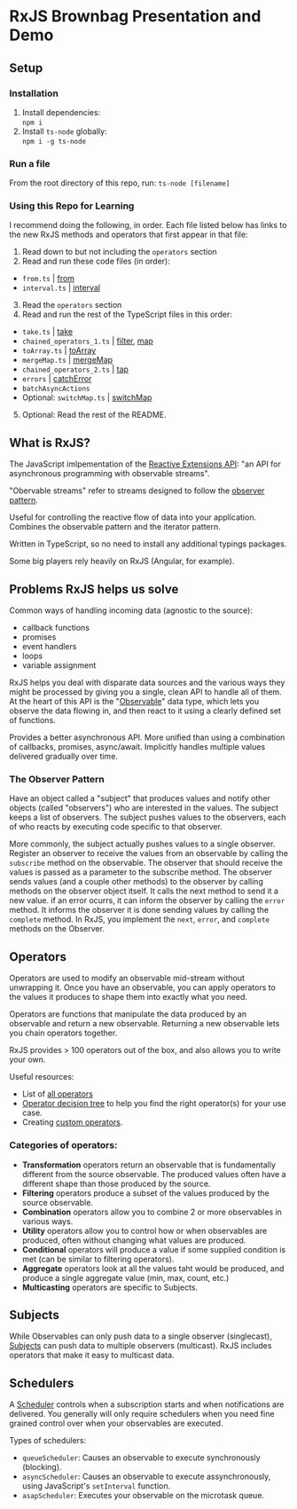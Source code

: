 # RxJS Brownbag Presentation and Demo

## Setup

### Installation
1. Install dependencies:  
`npm i`
2. Install `ts-node` globally:  
`npm i -g ts-node`

### Run a file
From the root directory of this repo, run: `ts-node [filename]`

### Using this Repo for Learning
I recommend doing the following, in order. Each file listed below has links to the new RxJS methods and operators that first appear in that file:
1. Read down to but not including the `operators` section
2. Read and run these code files (in order):
 - `from.ts` | [from](https://rxjs.dev/api/index/function/from)
 - `interval.ts` | [interval](https://rxjs.dev/api/index/function/interval)
3. Read the `operators` section
4. Read and run the rest of the TypeScript files in this order:
 - `take.ts` | [take](https://rxjs.dev/api/operators/take)
 - `chained_operators_1.ts` | [filter](https://rxjs.dev/api/operators/filter), [map](https://rxjs.dev/api/operators/map)
 - `toArray.ts` | [toArray](https://rxjs.dev/api/operators/toArray)
 - `mergeMap.ts` | [mergeMap](https://rxjs.dev/api/operators/mergeMap)
 - `chained_operators_2.ts` | [tap](https://rxjs.dev/api/index/function/tap)
 - `errors` | [catchError](https://rxjs.dev/api/operators/catchError)
 - `batchAsyncActions`
 - Optional: `switchMap.ts` | [switchMap](https://rxjs.dev/api/operators/switchMap)
5. Optional: Read the rest of the README.

## What is RxJS?
The JavaScript imlpementation of the [Reactive Extensions API](https://reactivex.io): "an API for asynchronous programming with observable streams". 

"Obervable streams" refer to streams designed to follow the [observer pattern](https://en.wikipedia.org/wiki/Observer_pattern).

Useful for controlling the reactive flow of data into your application.
Combines the observable pattern and the iterator pattern.

Written in TypeScript, so no need to install any additional typings packages.

Some big players rely heavily on RxJS (Angular, for example).

## Problems RxJS helps us solve
Common ways of handling incoming data (agnostic to the source):
 - callback functions
 - promises
 - event handlers
 - loops
 - variable assignment

RxJS helps you deal with disparate data sources and the various ways they might be processed by giving you a single, clean API to handle all of them. At the heart of this API is the "[Observable](https://rxjs.dev/guide/observable)" data type, which lets you observe the data flowing in, and then react to it using a clearly defined set of functions.

Provides a better asynchronous API. More unified than using a combination of callbacks, promises, async/await. Implicitly handles multiple values delivered gradually over time.

### The Observer Pattern
Have an object called a "subject" that produces values and notify other objects (called "observers") who are interested in the values. 
The subject keeps a list of observers. The subject pushes values to the observers, each of who reacts by executing code specific to that observer.

More commonly, the subject actually pushes values to a single observer. 
Register an observer to receive the values from an observable by calling the `subscribe` method on the observable. The observer that should receive the values is passed as a parameter to the subscribe method. The observer sends values (and a couple other methods) to the observer by calling methods on the observer object itself. It calls the next method to send it a new value. 
if an error ocurrs, it can inform the observer by calling the `error` method. 
It informs the observer it is done sending values by calling the `complete` method.
In RxJS, you implement the `next`, `error`, and `complete` methods on the Observer.

## Operators
Operators are used to modify an observable mid-stream without unwrapping it. Once you have an observable, you can apply operators to the values it produces to shape them into exactly what you need.

Operators are functions that manipulate the data produced by an observable and return a new observable. Returning a new observable lets you chain operators together.

RxJS provides > 100 operators out of the box, and also allows you to write your own.

Useful resources:
 - List of [all operators](https://rxjs.dev/guide/operators)  
 - [Operator decision tree](https://rxjs.dev/operator-decision-tree) to help you find the right operator(s) for your use case.  
 - Creating [custom operators](https://rxjs.dev/operator-decision-tree).

### Categories of operators:
 - **Transformation** operators return an observable that is fundamentally different from the source observable. The produced values often have a different shape than those produced by the source.
 - **Filtering** operators produce a subset of the values produced by the source observable.
 - **Combination** operators allow you to combine 2 or more observables in various ways.
 - **Utility** operators allow you to control how or when observables are produced, often without changing what values are produced.
 - **Conditional** operators will produce a value if some supplied condition is met (can be similar to filtering operators).
 - **Aggregate** operators look at all the values taht would be produced, and produce a single aggregate value (min, max, count, etc.)
 - **Multicasting** operators are specific to Subjects.

## Subjects
While Observables can only push data to a single observer (singlecast),
[Subjects](https://rxjs.dev/guide/subject) can push data to multiple observers (multicast). RxJS includes operators that make it easy to multicast data.

## Schedulers
A [Scheduler](https://rxjs.dev/guide/scheduler) controls when a subscription starts and when notifications are delivered. You generally will only require schedulers when you need fine grained control over when your observables are executed.

Types of schedulers:
 - `queueScheduler`: Causes an observable to execute synchronously (blocking).
 - `asyncScheduler`: Causes an observable to execute assynchronously, using JavaScript's `setInterval` function.
 - `asapScheduler`: Executes your observable on the microtask queue.

